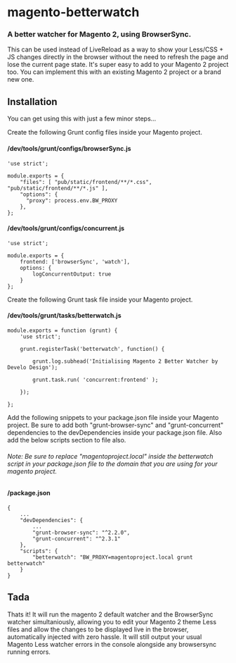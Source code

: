# magento-betterwatch
### A better watcher for Magento 2, using BrowserSync.
This can be used instead of LiveReload as a way to show your Less/CSS + JS changes directly in the browser without the need to refresh the page and lose the current page state. It's super easy to add to your Magento 2 project too. You can implement this with an existing Magento 2 project or a brand new one.

## Installation
You can get using this with just a few minor steps...

Create the following Grunt config files inside your Magento project.
#### /dev/tools/grunt/configs/browserSync.js
```
'use strict';

module.exports = {
    "files": [ "pub/static/frontend/**/*.css", "pub/static/frontend/**/*.js" ],
    "options": {
      "proxy": process.env.BW_PROXY
    },
};
```

#### /dev/tools/grunt/configs/concurrent.js
```
'use strict';

module.exports = {
    frontend: ['browserSync', 'watch'],
    options: {
        logConcurrentOutput: true
    }
};
```

Create the following Grunt task file inside your Magento project.
#### /dev/tools/grunt/tasks/betterwatch.js
```
module.exports = function (grunt) {
    'use strict';

    grunt.registerTask('betterwatch', function() {

        grunt.log.subhead('Initialising Magento 2 Better Watcher by Develo Design');

        grunt.task.run( 'concurrent:frontend' );

    });

};
```

Add the following snippets to your package.json file inside your Magento project. Be sure to add both "grunt-browser-sync" and "grunt-concurrent" dependencies to the devDependencies inside your package.json file. Also add the below scripts section to file also. 
###### Note: Be sure to replace "magentoproject.local" inside the betterwatch script in your package.json file to the domain that you are using for your magento project.
#### /package.json
```
{
    ...
    "devDependencies": {
        ...
        "grunt-browser-sync": "^2.2.0",
        "grunt-concurrent": "^2.3.1"
    },
    "scripts": {
        "betterwatch": "BW_PROXY=magentoproject.local grunt betterwatch"
    }
}
```

## Tada
Thats it! It will run the magento 2 default watcher and the BrowserSync watcher simultaniously, allowing you to edit your Magento 2 theme Less files and allow the changes to be displayed live in the browser, automatically injected with zero hassle. It will still output your usual Magento Less watcher errors in the console alongside any browsersync running errors.

